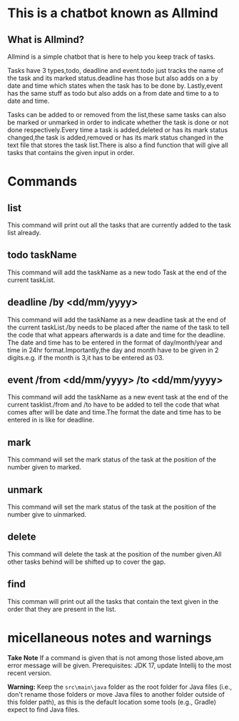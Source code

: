 # This is a chatbot known as Allmind

## What is Allmind?

Allmind is a simple chatbot that is here to help you keep track of tasks.

Tasks have 3 types,todo, deadline and event.todo just tracks the name of the task and its marked status.deadline has those but also adds on a by date and time which states when the task has to be done by.
Lastly,event has the same stuff as todo but also adds on a from date and time to a to date and time.

Tasks can be added to or removed from the list,these same tasks can also be marked or unmarked in order to indicate whether the task is done or not done respectively.Every time a task is added,deleted 
or has its mark status changed,the task is added,removed or has its mark status changed in the text file that stores the task list.There is also a find function that will give all tasks that contains the given input in order.


# Commands

## list

This command will print out all the tasks that are currently added to the task list already.

## todo taskName

This command will add the taskName as a new todo Task at the end of the current taskList.

## deadline <taskName> /by <dd/mm/yyyy> <hhmm>

This command will add the taskName as a new deadline task at the end of the current taskList./by needs to be placed after the name of the task to tell the code that what appears afterwards is a date and time for the deadline.
The date and time has to be entered in the format of day/month/year and time in 24hr format.Importantly,the day and month have to be given in 2 digits.e.g. if the month is 3,it has to be entered as 03.

## event <taskName> /from <dd/mm/yyyy> <hhmm> /to <dd/mm/yyyy> <hhmm>

This command will add the taskName as a new event task at the end of the current tasklist./from and /to have to be added to tell the code that what comes after will be date and time.The format the date and time has to be entered in is
like for deadline.

## mark <num of task>

This command will set the mark status of the task at the position of the number given to marked.

## unmark <num of task>

This command will set the mark status of the task at the position of the number give to uinmarked.

## delete <num of task>

This command will delete the task at the position of the number given.All other tasks behind will be shifted up to cover the gap.

## find <text to find>

This comman will print out all the tasks that contain the text given in the order that they are present in the list.



# micellaneous notes and warnings
**Take Note**  If a command is given that is not among those listed above,am error message will be given.
Prerequisites: JDK 17, update Intellij to the most recent version.

**Warning:** Keep the `src\main\java` folder as the root folder for Java files (i.e., don't rename those folders or move Java files to another folder outside of this folder path), as this is the default location some tools (e.g., Gradle) expect to find Java files.
